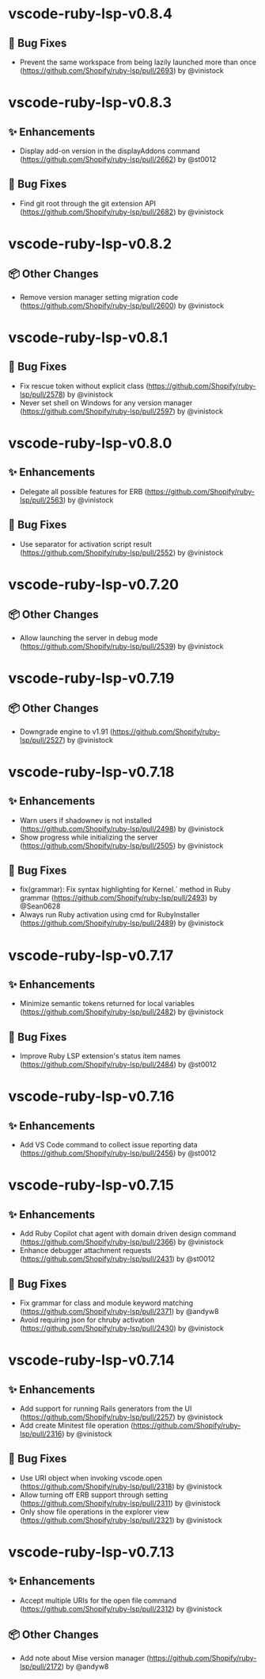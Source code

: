 # vscode-ruby-lsp-v0.8.4
## 🐛 Bug Fixes

- Prevent the same workspace from being lazily launched more than once (https://github.com/Shopify/ruby-lsp/pull/2693) by @vinistock



# vscode-ruby-lsp-v0.8.3
## ✨ Enhancements

- Display add-on version in the displayAddons command (https://github.com/Shopify/ruby-lsp/pull/2662) by @st0012

## 🐛 Bug Fixes

- Find git root through the git extension API (https://github.com/Shopify/ruby-lsp/pull/2682) by @vinistock



# vscode-ruby-lsp-v0.8.2
## 📦 Other Changes

- Remove version manager setting migration code (https://github.com/Shopify/ruby-lsp/pull/2600) by @vinistock



# vscode-ruby-lsp-v0.8.1
## 🐛 Bug Fixes

- Fix rescue token without explicit class (https://github.com/Shopify/ruby-lsp/pull/2578) by @vinistock
- Never set shell on Windows for any version manager (https://github.com/Shopify/ruby-lsp/pull/2597) by @vinistock



# vscode-ruby-lsp-v0.8.0
## ✨ Enhancements

- Delegate all possible features for ERB (https://github.com/Shopify/ruby-lsp/pull/2563) by @vinistock

## 🐛 Bug Fixes

- Use separator for activation script result (https://github.com/Shopify/ruby-lsp/pull/2552) by @vinistock



# vscode-ruby-lsp-v0.7.20
## 📦 Other Changes

- Allow launching the server in debug mode (https://github.com/Shopify/ruby-lsp/pull/2539) by @vinistock



# vscode-ruby-lsp-v0.7.19
## 📦 Other Changes

- Downgrade engine to v1.91 (https://github.com/Shopify/ruby-lsp/pull/2527) by @vinistock



# vscode-ruby-lsp-v0.7.18
## ✨ Enhancements

- Warn users if shadownev is not installed (https://github.com/Shopify/ruby-lsp/pull/2498) by @vinistock
- Show progress while initializing the server (https://github.com/Shopify/ruby-lsp/pull/2505) by @vinistock

## 🐛 Bug Fixes

- fix(grammar): Fix syntax highlighting for Kernel.` method in Ruby grammar (https://github.com/Shopify/ruby-lsp/pull/2493) by @Sean0628
- Always run Ruby activation using cmd for RubyInstaller (https://github.com/Shopify/ruby-lsp/pull/2489) by @vinistock



# vscode-ruby-lsp-v0.7.17
## ✨ Enhancements

- Minimize semantic tokens returned for local variables (https://github.com/Shopify/ruby-lsp/pull/2482) by @vinistock

## 🐛 Bug Fixes

- Improve Ruby LSP extension's status item names (https://github.com/Shopify/ruby-lsp/pull/2484) by @st0012



# vscode-ruby-lsp-v0.7.16
## ✨ Enhancements

- Add VS Code command to collect issue reporting data (https://github.com/Shopify/ruby-lsp/pull/2456) by @st0012



# vscode-ruby-lsp-v0.7.15
## ✨ Enhancements

- Add Ruby Copilot chat agent with domain driven design command (https://github.com/Shopify/ruby-lsp/pull/2366) by @vinistock
- Enhance debugger attachment requests (https://github.com/Shopify/ruby-lsp/pull/2431) by @st0012

## 🐛 Bug Fixes

- Fix grammar for class and module keyword matching (https://github.com/Shopify/ruby-lsp/pull/2371) by @andyw8
- Avoid requiring json for chruby activation (https://github.com/Shopify/ruby-lsp/pull/2430) by @vinistock



# vscode-ruby-lsp-v0.7.14
## ✨ Enhancements

- Add support for running Rails generators from the UI (https://github.com/Shopify/ruby-lsp/pull/2257) by @vinistock
- Add create Minitest file operation (https://github.com/Shopify/ruby-lsp/pull/2316) by @vinistock

## 🐛 Bug Fixes

- Use URI object when invoking vscode.open (https://github.com/Shopify/ruby-lsp/pull/2318) by @vinistock
- Allow turning off ERB support through setting (https://github.com/Shopify/ruby-lsp/pull/2311) by @vinistock
- Only show file operations in the explorer view (https://github.com/Shopify/ruby-lsp/pull/2321) by @vinistock



# vscode-ruby-lsp-v0.7.13
## ✨ Enhancements

- Accept multiple URIs for the open file command (https://github.com/Shopify/ruby-lsp/pull/2312) by @vinistock

## 📦 Other Changes

- Add note about Mise version manager (https://github.com/Shopify/ruby-lsp/pull/2172) by @andyw8


